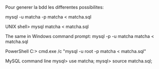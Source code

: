 Pour generer la bdd les differentes possibilites:

mysql -u matcha -p matcha < matcha.sql

UNIX
shell> mysql matcha < matcha.sql

The same in Windows command prompt:
mysql -p -u matcha matcha < matcha.sql

PowerShell
C:\> cmd.exe /c "mysql -u root -p matcha < matcha.sql"

MySQL command line
mysql> use matcha;
mysql> source matcha.sql;